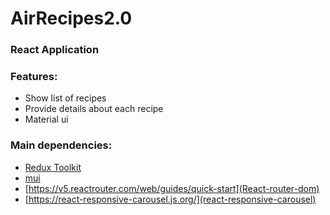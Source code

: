 # AirRecipes2.0

### React Application
### Features:
- Show list of recipes
- Provide details about each recipe
- Material ui
### Main dependencies:
- [Redux Toolkit](https://redux-toolkit.js.org)
- [mui](https://mui.com/)
- [https://v5.reactrouter.com/web/guides/quick-start](React-router-dom)
- [https://react-responsive-carousel.js.org/](react-responsive-carousel)
